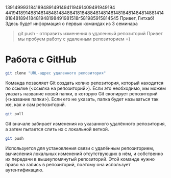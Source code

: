 1391499931841894891491494119491409491949194
4419418914881481484814848841818488481481481481848148481488141481848189418481948198491981518г581985915814545
Привет, Гитхаб! Здесь будет информация о первых командах из 3 семинара
> git push - отправить изменения в удаленный репозиторий 
Привет мы пробуем работу с удаленным репозиторием =)

# Работа с **GitHub**

```sh
git clone "URL-адрес удаленного репозитория"
```

Команда позволяет Git создать копию репозитория, который находится по ссылке (<ссылка на репозиторий>). Если это необходимо, мы можем указать название новой папки, в которую Git скопирует репозиторий (<название папки>). Если его не указать, папка будет называться так же, как и сам репозиторий.


```sh
git pull
```

Git вначале забирает изменения из указанного удалённого репозитория, а затем пытается слить их с локальной веткой.

```sh
git push
```

Используется для установления связи с удалённым репозиторием, вычисления локальных изменений отсутствующих в нём, и собственно их передачи в вышеупомянутый репозиторий. Этой команде нужно право на запись в репозиторий, поэтому она использует аутентификацию.